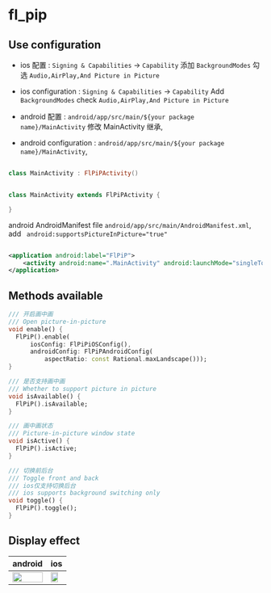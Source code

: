 # fl_pip

## Use configuration

- ios 配置 : `Signing & Capabilities` -> `Capability` 添加 `BackgroundModes` 勾选 `Audio,AirPlay,And Picture in Picture`
- ios configuration : `Signing & Capabilities` -> `Capability` Add `BackgroundModes` check `Audio,AirPlay,And Picture in Picture`

- android 配置 : `android/app/src/main/${your package name}/MainActivity` 修改 MainActivity 继承,
- android configuration : `android/app/src/main/${your package name}/MainActivity`,

```kotlin

class MainActivity : FlPiPActivity()

```

```java

class MainActivity extends FlPiPActivity {

}

```

android AndroidManifest file `android/app/src/main/AndroidManifest.xml`, add ` android:supportsPictureInPicture="true"`

```xml

<application android:label="FlPiP">
    <activity android:name=".MainActivity" android:launchMode="singleTop" android:supportsPictureInPicture="true" />
</application>
```

## Methods available

```dart
/// 开启画中画
/// Open picture-in-picture
void enable() {
  FlPiP().enable(
      iosConfig: FlPiPiOSConfig(),
      androidConfig: FlPiPAndroidConfig(
          aspectRatio: const Rational.maxLandscape()));
}

/// 是否支持画中画
/// Whether to support picture in picture
void isAvailable() {
  FlPiP().isAvailable;
}

/// 画中画状态
/// Picture-in-picture window state
void isActive() {
  FlPiP().isActive;
}

/// 切换前后台
/// Toggle front and back
/// ios仅支持切换后台
/// ios supports background switching only
void toggle() {
  FlPiP().toggle();
}
```

## Display effect

| android | ios                                                                                       |
| --- |-------------------------------------------------------------------------------------------|
| <img src="https://github.com/Wayaer/fl_pip/raw/main/example/assets/android.gif" width="100%"/> | <img src="https://github.com/Wayaer/fl_pip/raw/main/example/assets/ios.gif" width="78%"/> |
